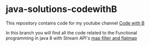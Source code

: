 # java-solutions-codewithB

This repository contains code for my youtube channel [Code with B ](https://www.youtube.com/channel/UC0dtrOqGDJ9urtM9fKOzAyw)

In this branch you will find all the code related to the Functional programming in java 8 with Stream API's [map filter and flatmap](https://youtu.be/J8NDUuTzZzs)

